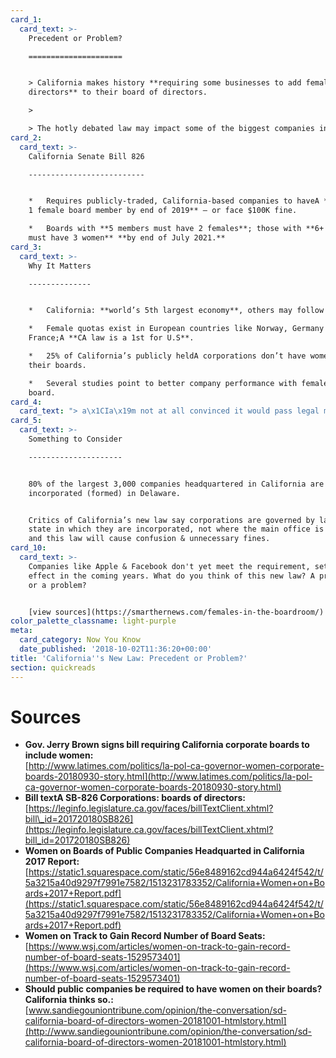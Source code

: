 ```yaml
---
card_1:
  card_text: >-
    Precedent or Problem?

    =====================


    > California makes history **requiring some businesses to add female
    directors** to their board of directors.

    > 

    > The hotly debated law may impact some of the biggest companies in America.
card_2:
  card_text: >-
    California Senate Bill 826

    --------------------------


    *   Requires publicly-traded, California-based companies to haveA **at least
    1 female board member by end of 2019** – or face $100K fine.

    *   Boards with **5 members must have 2 females**; those with **6+ members
    must have 3 women** **by end of July 2021.**
card_3:
  card_text: >-
    Why It Matters

    --------------


    *   California: **world’s 5th largest economy**, others may follow suit.

    *   Female quotas exist in European countries like Norway, Germany &
    France;A **CA law is a 1st for U.S**.

    *   25% of California’s publicly heldA corporations don’t have women on
    their boards.

    *   Several studies point to better company performance with females on the
    board.
card_4:
  card_text: "> a\x1CIa\x19m not at all convinced it would pass legal muster. …you are saying you need to single out women and get them on boards. The question is can you make that preference & will it hurt men?a\x1D\n> \n> Jessica Levinson, Loyola Law School professor, on why the new California law may be vulnerable to a court challenge. Critics argue it may lead to unqualified candidates receiving the role, simply due to their gender. That said, several studies point to better company performance with females on the board."
card_5:
  card_text: >-
    Something to Consider

    ---------------------


    80% of the largest 3,000 companies headquartered in California are
    incorporated (formed) in Delaware.


    Critics of California’s new law say corporations are governed by laws of the
    state in which they are incorporated, not where the main office is based –
    and this law will cause confusion & unnecessary fines.
card_10:
  card_text: >-
    Companies like Apple & Facebook don't yet meet the requirement, set to take
    effect in the coming years. What do you think of this new law? A precedent
    or a problem?


    [view sources](https://smarthernews.com/females-in-the-boardroom/)
color_palette_classname: light-purple
meta:
  card_category: Now You Know
  date_published: '2018-10-02T11:36:20+00:00'
title: 'California''s New Law: Precedent or Problem?'
section: quickreads
---
```

Sources
=======

*   **Gov. Jerry Brown signs bill requiring California corporate boards to include women:**  
    [http://www.latimes.com/politics/la-pol-ca-governor-women-corporate-boards-20180930-story.html](http://www.latimes.com/politics/la-pol-ca-governor-women-corporate-boards-20180930-story.html)
*   **Bill textA SB-826 Corporations: boards of directors:**  
    [https://leginfo.legislature.ca.gov/faces/billTextClient.xhtml?bill\_id=201720180SB826](https://leginfo.legislature.ca.gov/faces/billTextClient.xhtml?bill_id=201720180SB826)
*   **Women on Boards of Public Companies Headquarted in California 2017 Report:** [https://static1.squarespace.com/static/56e8489162cd944a6424f542/t/5a3215a40d9297f7991e7582/1513231783352/California+Women+on+Boards+2017+Report.pdf](https://static1.squarespace.com/static/56e8489162cd944a6424f542/t/5a3215a40d9297f7991e7582/1513231783352/California+Women+on+Boards+2017+Report.pdf)
*   **Women on Track to Gain Record Number of Board Seats:**  
    [https://www.wsj.com/articles/women-on-track-to-gain-record-number-of-board-seats-1529573401](https://www.wsj.com/articles/women-on-track-to-gain-record-number-of-board-seats-1529573401)
*   **Should public companies be required to have women on their boards? California thinks so.:**  
    [www.sandiegouniontribune.com/opinion/the-conversation/sd-california-board-of-directors-women-20181001-htmlstory.html](http://www.sandiegouniontribune.com/opinion/the-conversation/sd-california-board-of-directors-women-20181001-htmlstory.html)